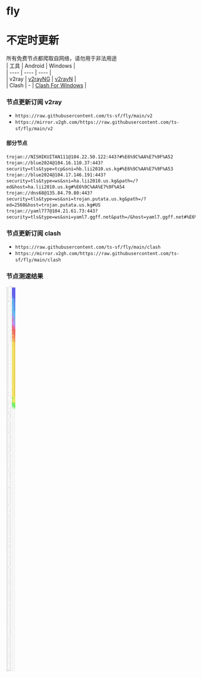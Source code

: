 # fly
# 不定时更新
所有免费节点都爬取自网络，请勿用于非法用途  
|  工具  | Android  | Windows  |  
|  ----  | ----   | ----  |  
| v2ray  | [v2rayNG](https://github.com/2dust/v2rayNG/releases) | [v2rayN](https://github.com/2dust/v2rayN/releases) |  
| Clash  | - | [Clash For Windows](https://github.com/2dust/clashN/releases) | 
  
### 节点更新订阅  v2ray
- `https://raw.githubusercontent.com/ts-sf/fly/main/v2`  
- `https://mirror.v2gh.com/https://raw.githubusercontent.com/ts-sf/fly/main/v2`  

#### 部分节点  
``` 
trojan://NISHIKUITAN111@104.22.50.122:443?#%E6%9C%AA%E7%9F%A52
trojan://blue2024@104.16.110.37:443?security=tls&type=tcp&sni=hb.lii2010.us.kg#%E6%9C%AA%E7%9F%A53
trojan://blue2024@104.17.146.191:443?security=tls&type=ws&sni=ha.lii2010.us.kg&path=/?ed&host=ha.lii2010.us.kg#%E6%9C%AA%E7%9F%A54
trojan://dns68@135.84.79.80:443?security=tls&type=ws&sni=trojan.putata.us.kg&path=/?ed=2560&host=trojan.putata.us.kg#US
trojan://yaml777@104.21.61.73:443?security=tls&type=ws&sni=yaml7.ggff.net&path=/&host=yaml7.ggff.net#%E6%9C%AA%E7%9F%A55
```
### 节点更新订阅  clash
- `https://raw.githubusercontent.com/ts-sf/fly/main/clash`  
- `https://mirror.v2gh.com/https://raw.githubusercontent.com/ts-sf/fly/main/clash`  

### 节点测速结果
![image](traffic.png)
